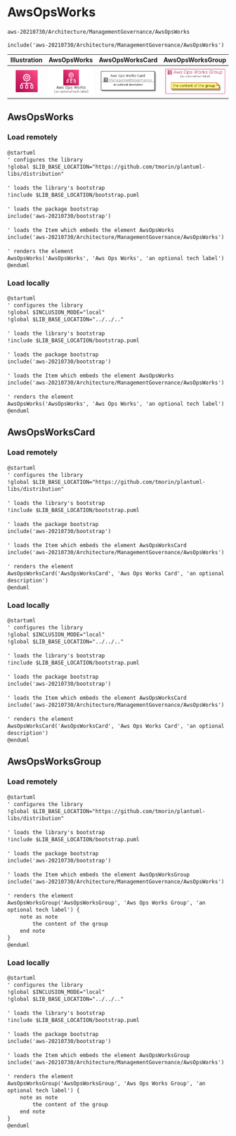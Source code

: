 # AwsOpsWorks


```text
aws-20210730/Architecture/ManagementGovernance/AwsOpsWorks
```

```text
include('aws-20210730/Architecture/ManagementGovernance/AwsOpsWorks')
```



| Illustration | AwsOpsWorks | AwsOpsWorksCard | AwsOpsWorksGroup |
| :---: | :---: | :---: | :---: |
| ![illustration for Illustration](../../../aws-20210730/Architecture/ManagementGovernance/AwsOpsWorks.png) | ![illustration for AwsOpsWorks](../../../aws-20210730/Architecture/ManagementGovernance/AwsOpsWorks.Local.png) | ![illustration for AwsOpsWorksCard](../../../aws-20210730/Architecture/ManagementGovernance/AwsOpsWorksCard.Local.png) | ![illustration for AwsOpsWorksGroup](../../../aws-20210730/Architecture/ManagementGovernance/AwsOpsWorksGroup.Local.png) |




## AwsOpsWorks

### Load remotely
```plantuml
@startuml
' configures the library
!global $LIB_BASE_LOCATION="https://github.com/tmorin/plantuml-libs/distribution"

' loads the library's bootstrap
!include $LIB_BASE_LOCATION/bootstrap.puml

' loads the package bootstrap
include('aws-20210730/bootstrap')

' loads the Item which embeds the element AwsOpsWorks
include('aws-20210730/Architecture/ManagementGovernance/AwsOpsWorks')

' renders the element
AwsOpsWorks('AwsOpsWorks', 'Aws Ops Works', 'an optional tech label')
@enduml
```

### Load locally
```plantuml
@startuml
' configures the library
!global $INCLUSION_MODE="local"
!global $LIB_BASE_LOCATION="../../.."

' loads the library's bootstrap
!include $LIB_BASE_LOCATION/bootstrap.puml

' loads the package bootstrap
include('aws-20210730/bootstrap')

' loads the Item which embeds the element AwsOpsWorks
include('aws-20210730/Architecture/ManagementGovernance/AwsOpsWorks')

' renders the element
AwsOpsWorks('AwsOpsWorks', 'Aws Ops Works', 'an optional tech label')
@enduml
```

## AwsOpsWorksCard

### Load remotely
```plantuml
@startuml
' configures the library
!global $LIB_BASE_LOCATION="https://github.com/tmorin/plantuml-libs/distribution"

' loads the library's bootstrap
!include $LIB_BASE_LOCATION/bootstrap.puml

' loads the package bootstrap
include('aws-20210730/bootstrap')

' loads the Item which embeds the element AwsOpsWorksCard
include('aws-20210730/Architecture/ManagementGovernance/AwsOpsWorks')

' renders the element
AwsOpsWorksCard('AwsOpsWorksCard', 'Aws Ops Works Card', 'an optional description')
@enduml
```

### Load locally
```plantuml
@startuml
' configures the library
!global $INCLUSION_MODE="local"
!global $LIB_BASE_LOCATION="../../.."

' loads the library's bootstrap
!include $LIB_BASE_LOCATION/bootstrap.puml

' loads the package bootstrap
include('aws-20210730/bootstrap')

' loads the Item which embeds the element AwsOpsWorksCard
include('aws-20210730/Architecture/ManagementGovernance/AwsOpsWorks')

' renders the element
AwsOpsWorksCard('AwsOpsWorksCard', 'Aws Ops Works Card', 'an optional description')
@enduml
```

## AwsOpsWorksGroup

### Load remotely
```plantuml
@startuml
' configures the library
!global $LIB_BASE_LOCATION="https://github.com/tmorin/plantuml-libs/distribution"

' loads the library's bootstrap
!include $LIB_BASE_LOCATION/bootstrap.puml

' loads the package bootstrap
include('aws-20210730/bootstrap')

' loads the Item which embeds the element AwsOpsWorksGroup
include('aws-20210730/Architecture/ManagementGovernance/AwsOpsWorks')

' renders the element
AwsOpsWorksGroup('AwsOpsWorksGroup', 'Aws Ops Works Group', 'an optional tech label') {
    note as note
        the content of the group
    end note
}
@enduml
```

### Load locally
```plantuml
@startuml
' configures the library
!global $INCLUSION_MODE="local"
!global $LIB_BASE_LOCATION="../../.."

' loads the library's bootstrap
!include $LIB_BASE_LOCATION/bootstrap.puml

' loads the package bootstrap
include('aws-20210730/bootstrap')

' loads the Item which embeds the element AwsOpsWorksGroup
include('aws-20210730/Architecture/ManagementGovernance/AwsOpsWorks')

' renders the element
AwsOpsWorksGroup('AwsOpsWorksGroup', 'Aws Ops Works Group', 'an optional tech label') {
    note as note
        the content of the group
    end note
}
@enduml
```

